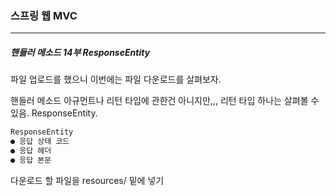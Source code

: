 <h3>스프링 웹 MVC</h3>
<hr/>
<h5>핸들러 메소드 14부 ResponseEntity</h5>

파일 업로드를 했으니 이번에는 파일 다운로드를 살펴보자.

핸들러 메소드 아규먼트나 리턴 타입에 관한건 아니지만,,, 리턴 타입 하나는 살펴볼 수있음. ResponseEntity.

```tex
ResponseEntity
● 응답 상태 코드
● 응답 헤더
● 응답 본문
```

다운로드 할 파일을 resources/ 밑에 넣기

